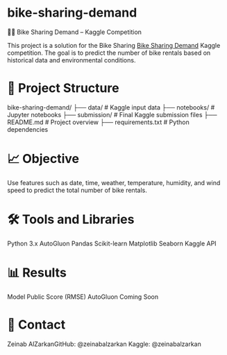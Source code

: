 # bike-sharing-demand
🚴‍♀️ Bike Sharing Demand – Kaggle Competition

This project is a solution for the Bike Sharing [Bike Sharing Demand](https://www.kaggle.com/competitions/bike-sharing-demand) Kaggle competition. The goal is to predict the number of bike rentals based on historical data and environmental conditions.

# 📂 Project Structure

bike-sharing-demand/
├── data/             # Kaggle input data
├── notebooks/        # Jupyter notebooks
├── submission/       # Final Kaggle submission files
├── README.md         # Project overview
├── requirements.txt  # Python dependencies

# 📈 Objective

Use features such as date, time, weather, temperature, humidity, and wind speed to predict the total number of bike rentals.


# 🛠️ Tools and Libraries
Python 3.x
AutoGluon
Pandas
Scikit-learn
Matplotlib
Seaborn
Kaggle API


# 📊 Results
Model
Public Score (RMSE)
AutoGluon
Coming Soon


# 📧 Contact
Zeinab AlZarkanGitHub: @zeinabalzarkan
Kaggle: @zeinabalzarkan
